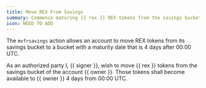 ```yaml
---
title: Move REX From Savings
summary: Commence maturing {{ rex }} REX tokens from the savings bucket of account {{ owner }}.
icon: NEED TO ADD
---
```


The `mvfrsavings` action allows an account to move REX tokens from its savings bucket to a bucket with a maturity date that is 4 days after 00:00 UTC.

As an authorized party I, {{ signer }}, wish to move {{ rex }} tokens from the savings bucket of the account {{ owner }}. Those tokens shall become available to {{ owner }} 4 days from 00:00 UTC.

